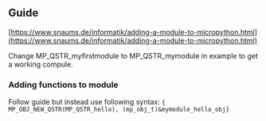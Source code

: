 ## Guide
[https://www.snaums.de/informatik/adding-a-module-to-micropython.html](https://www.snaums.de/informatik/adding-a-module-to-micropython.html)

Change MP_QSTR_myfirstmodule to MP_QSTR_mymodule in example to get a working compule.

### Adding functions to module
Follow guide but instead use following syntax:
`{ MP_OBJ_NEW_QSTR(MP_QSTR_hello), (mp_obj_t)&mymodule_hello_obj}`